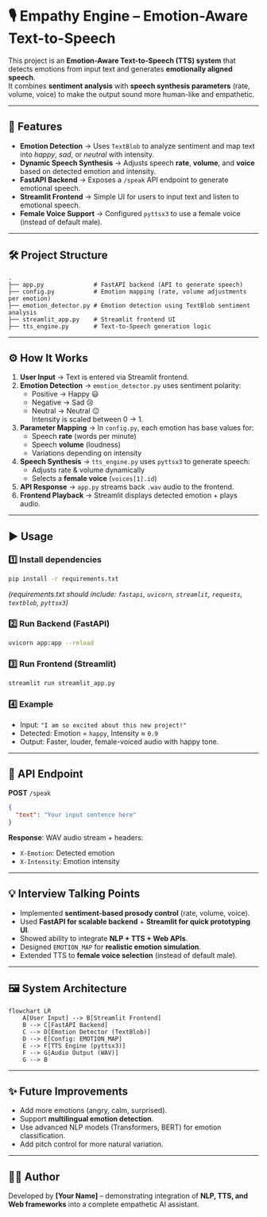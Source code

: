 # 🎙️ Empathy Engine – Emotion-Aware Text-to-Speech

This project is an **Emotion-Aware Text-to-Speech (TTS) system** that detects emotions from input text and generates **emotionally aligned speech**.  
It combines **sentiment analysis** with **speech synthesis parameters** (rate, volume, voice) to make the output sound more human-like and empathetic.  

---

## 🚀 Features
- **Emotion Detection** → Uses `TextBlob` to analyze sentiment and map text into *happy*, *sad*, or *neutral* with intensity.  
- **Dynamic Speech Synthesis** → Adjusts speech **rate**, **volume**, and **voice** based on detected emotion and intensity.  
- **FastAPI Backend** → Exposes a `/speak` API endpoint to generate emotional speech.  
- **Streamlit Frontend** → Simple UI for users to input text and listen to emotional speech.  
- **Female Voice Support** → Configured `pyttsx3` to use a female voice (instead of default male).  

---

## 🛠️ Project Structure
```
.
├── app.py              # FastAPI backend (API to generate speech)
├── config.py           # Emotion mapping (rate, volume adjustments per emotion)
├── emotion_detector.py # Emotion detection using TextBlob sentiment analysis
├── streamlit_app.py    # Streamlit frontend UI
├── tts_engine.py       # Text-to-Speech generation logic
```

---

## ⚙️ How It Works
1. **User Input** → Text is entered via Streamlit frontend.  
2. **Emotion Detection** → `emotion_detector.py` uses sentiment polarity:  
   - Positive → Happy 😃  
   - Negative → Sad 😢  
   - Neutral → Neutral 😐  
   Intensity is scaled between 0 → 1.  
3. **Parameter Mapping** → In `config.py`, each emotion has base values for:  
   - Speech **rate** (words per minute)  
   - Speech **volume** (loudness)  
   - Variations depending on intensity  
4. **Speech Synthesis** → `tts_engine.py` uses `pyttsx3` to generate speech:  
   - Adjusts rate & volume dynamically  
   - Selects a **female voice** (`voices[1].id`)  
5. **API Response** → `app.py` streams back `.wav` audio to the frontend.  
6. **Frontend Playback** → Streamlit displays detected emotion + plays audio.  

---

## ▶️ Usage

### 1️⃣ Install dependencies
```bash
pip install -r requirements.txt
```

*(requirements.txt should include: `fastapi`, `uvicorn`, `streamlit`, `requests`, `textblob`, `pyttsx3`)*  

### 2️⃣ Run Backend (FastAPI)
```bash
uvicorn app:app --reload
```

### 3️⃣ Run Frontend (Streamlit)
```bash
streamlit run streamlit_app.py
```

### 4️⃣ Example
- Input: `"I am so excited about this new project!"`  
- Detected: Emotion = `happy`, Intensity ≈ `0.9`  
- Output: Faster, louder, female-voiced audio with happy tone.  

---

## 📂 API Endpoint
**POST** `/speak`  
```json
{
  "text": "Your input sentence here"
}
```
**Response**: WAV audio stream + headers:  
- `X-Emotion`: Detected emotion  
- `X-Intensity`: Emotion intensity  

---

## 💡 Interview Talking Points
- Implemented **sentiment-based prosody control** (rate, volume, voice).  
- Used **FastAPI for scalable backend** + **Streamlit for quick prototyping UI**.  
- Showed ability to integrate **NLP + TTS + Web APIs**.  
- Designed `EMOTION_MAP` for **realistic emotion simulation**.  
- Extended TTS to **female voice selection** (instead of default male).  

---

## 🖼️ System Architecture
```mermaid
flowchart LR
    A[User Input] --> B[Streamlit Frontend]
    B --> C[FastAPI Backend]
    C --> D[Emotion Detector (TextBlob)]
    D --> E[Config: EMOTION_MAP]
    E --> F[TTS Engine (pyttsx3)]
    F --> G[Audio Output (WAV)]
    G --> B
```

---

## ✨ Future Improvements
- Add more emotions (angry, calm, surprised).  
- Support **multilingual emotion detection**.  
- Use advanced NLP models (Transformers, BERT) for emotion classification.  
- Add pitch control for more natural variation.  

---

## 👨‍💻 Author
Developed by **[Your Name]** – demonstrating integration of **NLP, TTS, and Web frameworks** into a complete empathetic AI assistant.  
